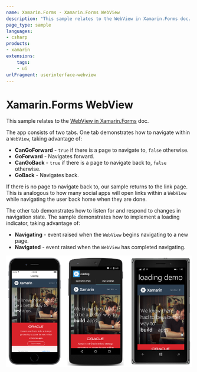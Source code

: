 ```yaml
---
name: Xamarin.Forms - Xamarin.Forms WebView
description: "This sample relates to the WebView in Xamarin.Forms doc. The app consists of two tabs. One tab demonstrates how to navigate within a WebView (UI)"
page_type: sample
languages:
- csharp
products:
- xamarin
extensions:
    tags:
    - ui
urlFragment: userinterface-webview
---
```

# Xamarin.Forms WebView

This sample relates to the [WebView in Xamarin.Forms](https://docs.microsoft.com/xamarin/xamarin-forms/user-interface/webview) doc.

The app consists of two tabs. One tab demonstrates how to navigate within a `WebView`, taking advantage of:

- **CanGoForward** - `true` if there is a page to navigate to, `false` otherwise.
- **GoForward** - Navigates forward.
- **CanGoBack** - `true` if there is a page to navigate back to, `false` otherwise.
- **GoBack** - Navigates back.

If there is no page to navigate back to, our sample returns to the link page. This is analogous to how many social apps will open links within a `WebView` while navigating the user back home when they are done.

The other tab demonstrates how to listen for and respond to changes in navigation state. The sample demonstrates how to implement a loading indicator, taking advantage of:

- **Navigating** - event raised when the `WebView` begins navigating to a new page.
- **Navigated** - event raised when the `WebView` has completed navigating.

![Xamarin.Forms WebView application screenshot](Screenshots/load_end.png "Xamarin.Forms WebView application screenshot")
